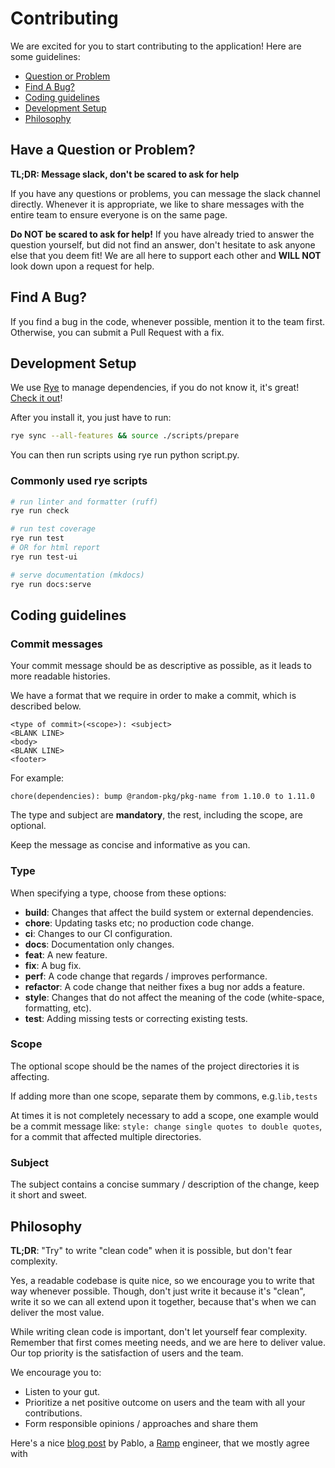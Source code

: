 # Contributing

We are excited for you to start contributing to the application! Here are some guidelines:

- [Question or Problem](#have-a-question-or-problem)
- [Find A Bug?](#find-a-bug)
- [Coding guidelines](#coding-guidelines)
- [Development Setup](#development-setup)
- [Philosophy](#philosophy)

## Have a Question or Problem?

**TL;DR: Message slack, don't be scared to ask for help**

If you have any questions or problems, you can message the slack
channel directly. Whenever it is appropriate, we like to share
messages with the entire team to ensure everyone is on the same page.

**Do NOT be scared to ask for help!**
If you have already tried to answer the question yourself, but 
did not find an answer, don't hesitate to ask anyone else that 
you deem fit! We are all here to support each other and **WILL NOT** 
look down upon a request for help. 

## Find A Bug?

If you find a bug in the code, whenever possible, mention it to the team first.
Otherwise, you can submit a Pull Request with a fix.

## Development Setup

We use [Rye](https://rye.astral.sh/guide/) to manage dependencies, if you do not know it, it's great! [Check it out](
  https://rye.astral.sh/guide/installation/
)!

After you install it, you just have to run:

```bash
rye sync --all-features && source ./scripts/prepare
```

You can then run scripts using rye run python script.py. 


### Commonly used rye scripts

```bash
# run linter and formatter (ruff)
rye run check

# run test coverage
rye run test 
# OR for html report
rye run test-ui

# serve documentation (mkdocs)
rye run docs:serve
```

## Coding guidelines

### Commit messages

Your commit message should be as descriptive as possible, as
it leads to more readable histories.

We have a format that we require in order to make a commit, which is described below.

```
<type of commit>(<scope>): <subject>
<BLANK LINE>
<body>
<BLANK LINE>
<footer>
```

For example:

```
chore(dependencies): bump @random-pkg/pkg-name from 1.10.0 to 1.11.0
```

The type and subject are **mandatory**, the rest, including the scope, are optional. 

Keep the message as concise and informative as you can. 

### Type 

When specifying a type, choose from these options:

- **build**: Changes that affect the build system or external dependencies.
- **chore**: Updating tasks etc; no production code change.
- **ci**: Changes to our CI configuration. 
- **docs**: Documentation only changes.
- **feat**: A new feature.
- **fix**: A bug fix.
- **perf**: A code change that regards / improves performance.
- **refactor**: A code change that neither fixes a bug nor adds a feature.
- **style**: Changes that do not affect the meaning of the code (white-space, formatting, etc).
- **test**: Adding missing tests or correcting existing tests.

### Scope

The optional scope should be the names of the project directories it is affecting. 

If adding more than one scope, separate them by commons, e.g.`lib,tests`

At times it is not completely necessary to add a scope, one example would be a commit message like:
`style: change single quotes to double quotes`, for a commit that affected multiple directories. 

### Subject 

The subject contains a concise summary / description of the change, keep it short and sweet.

## Philosophy

**TL;DR**: "Try" to write "clean code" when it is possible, but don't fear complexity.

Yes, a readable codebase is quite nice, so we encourage you to write that way whenever possible.
Though, don't just write it because it's "clean", write it so we can all extend upon it together, 
because that's when we can deliver the most value.

While writing clean code is important, don't let yourself fear complexity. Remember that first comes
meeting needs, and we are here to deliver value. Our top priority is the satisfaction of users and
the team. 

We encourage you to:

- Listen to your gut.
- Prioritize a net positive outcome on users and the team with all your contributions.
- Form responsible opinions / approaches and share them

Here's a nice [blog post](https://engineering.ramp.com/what-matters-suffers) by Pablo, a [Ramp](https://ramp.com) engineer, that we mostly agree with
